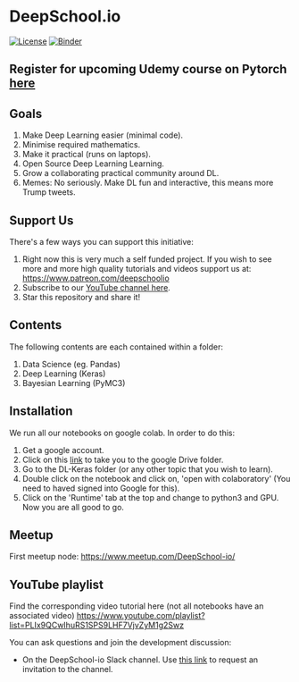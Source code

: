 # DeepSchool.io
<!--
<img  src="https://dl.dropboxusercontent.com/s/5kubbg4bvz0idwn/high_resolution_small.jpg" alt="logo" style="max-width:30%;"/>
-->
[![License](https://img.shields.io/badge/License-Apache%202.0-blue.svg)](https://opensource.org/licenses/Apache-2.0)
[![Binder](https://mybinder.org/badge.svg)](https://mybinder.org/v2/gh/sachinruk/deepschool.io/master)

## **Register for upcoming Udemy course on Pytorch [here](https://sites.google.com/view/deepschoolio/home)**

## Goals
1. Make Deep Learning easier (minimal code).
2. Minimise required mathematics.
3. Make it practical (runs on laptops).
4. Open Source Deep Learning Learning.
5. Grow a collaborating practical community around DL.
6. Memes: No seriously. Make DL fun and interactive, this means more Trump tweets.

## Support Us
There's a few ways you can support this initiative:
1. Right now this is very much a self funded project. If you wish to see more and more high quality tutorials and videos support us at: https://www.patreon.com/deepschoolio
2. Subscribe to our [YouTube channel here](http://www.youtube.com/user/sachinabey?sub_confirmation=1).
3. Star this repository and share it!

## Contents
The following contents are each contained within a folder:
1. Data Science (eg. Pandas)
2. Deep Learning (Keras)
3. Bayesian Learning (PyMC3)

## Installation
We run all our notebooks on google colab. In order to do this:
1. Get a google account.
2. Click on this [link](https://drive.google.com/open?id=1L9BPDSm6Y4jbljf5IsI102zgW49wNGem) to take you to the google Drive folder.
3. Go to the DL-Keras folder (or any other topic that you wish to learn).
4. Double click on the notebook and click on, 'open with colaboratory' (You need to haved signed into Google for this).
5. Click on the 'Runtime' tab at the top and change to python3 and GPU. Now you are all good to go.

## Meetup
First meetup node:
https://www.meetup.com/DeepSchool-io/

## YouTube playlist
Find the corresponding video tutorial here (not all notebooks have an associated video)
https://www.youtube.com/playlist?list=PLIx9QCwIhuRS1SPS9LHF7VjvZyM1g2Swz

You can ask questions and join the development discussion:
- On the DeepSchool-io Slack channel. Use [this link](https://intense-waters-64607.herokuapp.com/) to request an invitation to the channel.
